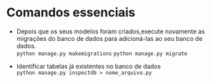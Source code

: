 # Comandos essenciais
- Depois que os seus modelos foram criados,execute novamente as migrações do banco de dados para adicioná-las ao seu banco de dados.</br>
`python manage.py makemigrations`
`python manage.py migrate`

- Identificar tabelas já existentes no banco de dados</br>
`python manage.py inspectdb > nome_arquivo.py`
